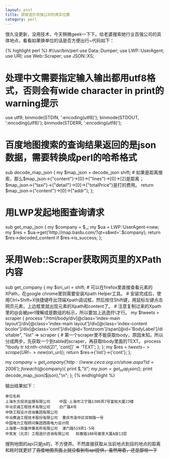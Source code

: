 ```yaml
---
layout: post
title: 获取造价百强公司的真实位置
category: perl
---
```


很久没更新，没用技术，今天稍微geek一下下。给老婆搜索她行业百强公司的具体地点，看看如果换单位的话是否方便出行~代码如下：

{% highlight perl %}
#!/usr/bin/perl
use Data::Dumper;
use LWP::UserAgent;
use URI;
use Web::Scraper;
use JSON::XS;
# 处理中文需要指定输入输出都用utf8格式，否则会有wide character in print的warning提示 
use utf8;
binmode(STDIN, ':encoding(utf8)');
binmode(STDOUT, ':encoding(utf8)');
binmode(STDERR, ':encoding(utf8)');

# 百度地图搜索的查询结果返回的是json数据，需要转换成perl的哈希格式 
sub decode_map_json {
    my $map_json = decode_json shift;
    # 如果是距离搜索，那么$map_json->{"content"}->[0]->{"lines"}->[0]->[2]是距离；$map_json->{"taxi"}->{"detail"}->[0]->{"totalPrice"}是打的费用。
    return $map_json->{"content"}->[0]->{"addr"};
};

# 用LWP发起地图查询请求 
sub get_map_json {
    my $company = $_;
    my $ua = LWP::UserAgent->new;
    my $res = $ua->get('http://map.baidu.com/?qt=s&wd='.$company);
    return $res->decoded_content if $res->is_success;
};

# 采用Web::Scraper获取网页里的XPath内容 
sub get_company {
    my $ori_uri = shift;
    # 可以在firefox里直接查看元素的XPath，在google chrome里则需要安装Xpath Helper工具。
    # 安装完成后，使用Ctrl+Shift+X快捷键呼出顶端Xpath调试框，然后按住Shift键，用鼠标左键点击网页元素，上边框里就出现元素的Xpath和content了。
    # 注意复制过来的Xpath里的@会被perl理解成是数组的标示，所以要加上逃逸符\才行。
    my $tweets = scraper {
        process "/html/body/div[\@class='index-main layout']/div[\@class='index-main layout']/div[\@class='index-content bcolor']/div[\@class='cont']/div[\@id='fontzoom']/span[\@id='BodyLabel']/div/table", "list" => scraper {
            # 第一个scraper里不能获取tbody，原因未知。所以分成两步，先获取一个到table的scraper，再获取tbody里面的TEXT。
            process "tbody tr td:nth-child(2)", 'cont[]' => 'TEXT';
        };
    };
    my $res = $tweets->scrape(URI->new($ori_uri));
    return $res->{'list'}->{'cont'};
};

my $company = get_company('http://www.ceca.org.cn/show.aspx?id=2006');
foreach(@$company){
    print $_,"\t";
    my $json = get_map_json($_);
    print decode_map_json($json),"\n";
};
{% endhighlight %}

输出结果如下：    

    单位名称	
    上海东方投资监理有限公司	中国·上海市江宁路1306弄7号富丽大厦23楼
    中冶京诚工程技术有限公司	白广路4号
    中铁工程设计咨询集团有限公司	
    中冶赛迪工程技术股份有限公司	重庆市渝中区双钢路一号
    中国电力工程顾问集团西南电力设计院	
    上海第一测量师事务所有限公司	澳门路519弄1-5号
    中竞发（北京）工程造价咨询有限公司	知春路108号豪景大厦A座13层

搜狗地图的api只是js的，不方便弄。不然直接获取从当前地点到目的地点的距离和耗时就更好了~~百度地图页面上就没看到有api提供，虽然用着，还是鄙视一下~~

